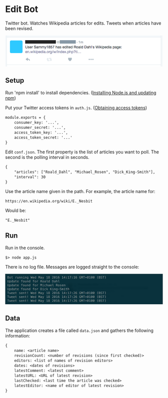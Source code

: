 # Edit Bot
Twitter bot. Watches Wikipedia articles for edits. Tweets when articles have been revised.

<img src="./assets/twitter.png" alt="screenshot of tweet">

## Setup

Run 'npm install' to install dependencies. ([Installing Node.js and updating npm](https://docs.npmjs.com/getting-started/installing-node))

Put your Twitter access tokens in `auth.js`. ([Obtaining access tokens](https://dev.twitter.com/oauth/overview))

~~~
module.exports = {
    consumer_key: '...',
    consumer_secret: '...',
    access_token_key: '...',
    access_token_secret: '...'
}
~~~

Edit `conf.json`. The first property is the list of articles you want to poll. The second is the polling interval in seconds.

~~~
{
    "articles": ["Roald_Dahl", "Michael_Rosen", "Dick_King-Smith"],
    "interval": 30
}
~~~

Use the article name given in the path. For example, the article name for:

~~~
https://en.wikipedia.org/wiki/E._Nesbit
~~~

Would be:

~~~
"E._Nesbit"
~~~



## Run

Run in the console.

~~~
$> node app.js
~~~

There is no log file. Messages are logged straight to the console:

<img src="./assets/console.png" alt="screenshot of console.">

## Data
The application creates a file called `data.json` and gathers the following information:

~~~
{
    name: <article name>
    revisionCount: <number of revisions (since first checked)>
    editors: <list of names of revision editors>
    dates: <dates of revisions>
    latestComment: <latest comment>
    latestURL: <URL of latest revision>
    lastChecked: <last time the article was checked>
    latestEditor: <name of editor of latest revision>
}
~~~
